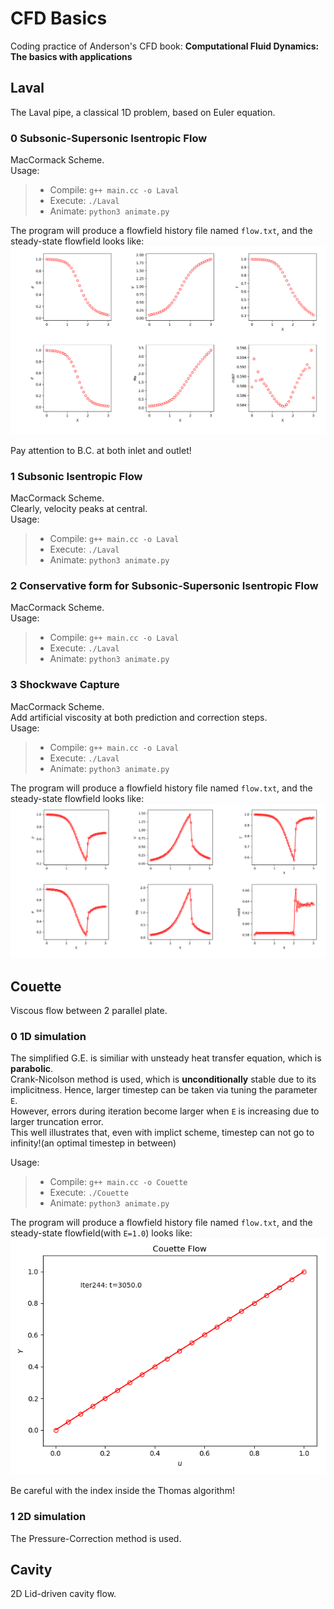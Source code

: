 # CFD Basics
Coding practice of Anderson's CFD book: __Computational Fluid Dynamics: The basics with applications__

## Laval
The Laval pipe, a classical 1D problem, based on Euler equation.
### 0 Subsonic-Supersonic Isentropic Flow
MacCormack Scheme.  
Usage:
> * Compile: `g++ main.cc -o Laval`
> * Execute: `./Laval`
> * Animate: `python3 animate.py`

The program will produce a flowfield history file named `flow.txt`, and the steady-state flowfield looks like:  
![steady-laval](Laval/0/steady.png)

Pay attention to B.C. at both inlet and outlet!

### 1 Subsonic Isentropic Flow
MacCormack Scheme.  
Clearly, velocity peaks at central.  
Usage:
> * Compile: `g++ main.cc -o Laval`
> * Execute: `./Laval`
> * Animate: `python3 animate.py`

### 2 Conservative form for Subsonic-Supersonic Isentropic Flow
MacCormack Scheme.  
Usage:
> * Compile: `g++ main.cc -o Laval`
> * Execute: `./Laval`
> * Animate: `python3 animate.py`

### 3 Shockwave Capture
MacCormack Scheme.  
Add artificial viscosity at both prediction and correction steps.  
Usage:
> * Compile: `g++ main.cc -o Laval`
> * Execute: `./Laval`
> * Animate: `python3 animate.py`

The program will produce a flowfield history file named `flow.txt`, and the steady-state flowfield looks like:  
![steady-shock](Laval/3/steady.png)

## Couette
Viscous flow between 2 parallel plate.  
### 0 1D simulation
The simplified G.E. is similiar with unsteady heat transfer equation, which is __parabolic__.  
Crank-Nicolson method is used, which is __unconditionally__ stable due to its implicitness. Hence, larger timestep can be taken via tuning the parameter `E`.  
However, errors during iteration become larger when `E` is increasing due to larger truncation error.  
This well illustrates that, even with implict scheme, timestep can not go to infinity!(an optimal timestep in between)

Usage:
> * Compile: `g++ main.cc -o Couette`
> * Execute: `./Couette`
> * Animate: `python3 animate.py`

The program will produce a flowfield history file named `flow.txt`, and the steady-state flowfield(with `E=1.0`) looks like:  
![steady-couette](Couette/0/steady.png)

Be careful with the index inside the Thomas algorithm!

### 1 2D simulation
The Pressure-Correction method is used.

## Cavity
2D Lid-driven cavity flow.
